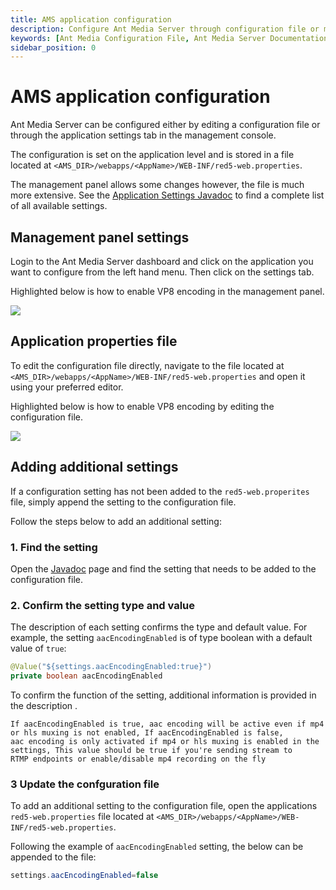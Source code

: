 ```yaml
---
title: AMS application configuration
description: Configure Ant Media Server through configuration file or management console.
keywords: [Ant Media Configuration File, Ant Media Server Documentation, Ant Media Server Tutorials, Ant Media Management Panel, Ant Media Settings, Ant Media Configuration]
sidebar_position: 0
---
```


# AMS application configuration

Ant Media Server can be configured either by editing a configuration file or through the application settings tab in the management console. 

The configuration is set on the application level and is stored in a file located at ```<AMS_DIR>/webapps/<AppName>/WEB-INF/red5-web.properties```. 

The management panel allows some changes however, the file is much more extensive. See the [Application Settings Javadoc](https://antmedia.io/javadoc/io/antmedia/AppSettings.html) to find a complete list of all available settings.

## Management panel settings

Login to the Ant Media Server dashboard and click on the application you want to configure from the left hand menu. Then click on the settings tab.

Highlighted below is how to enable VP8 encoding in the management panel. 

![](@site/static/img/configuration-and-testing/application-settings-dashboard.png)

## Application properties file

To edit the configuration file directly, navigate to the file located at ```<AMS_DIR>/webapps/<AppName>/WEB-INF/red5-web.properties``` and open it using your preferred editor.

Highlighted below is how to enable VP8 encoding by editing the configuration file.

![](@site/static/img/configuration-and-testing/application-settings-properties.png)


## Adding additional settings

If a configuration setting has not been added to the ```red5-web.properites``` file, simply append the setting to the configuration file.

Follow the steps below to add an additional setting:

### 1. Find the setting

Open the [Javadoc](https://antmedia.io/javadoc/io/antmedia/AppSettings.html) page and find the setting that needs to be added to the configuration file. 

### 2. Confirm the setting type and value

The description of each setting confirms the type and default value. For example, the setting  ```aacEncodingEnabled``` is of type boolean with a default value of ```true```:

```java
@Value("${settings.aacEncodingEnabled:true}") 
private boolean aacEncodingEnabled 
```

To confirm the function of the setting, additional information is provided in the description .

    If aacEncodingEnabled is true, aac encoding will be active even if mp4 or hls muxing is not enabled, If aacEncodingEnabled is false,
    aac encoding is only activated if mp4 or hls muxing is enabled in the settings, This value should be true if you're sending stream to
    RTMP endpoints or enable/disable mp4 recording on the fly
        

### 3 Update the confguration file

To add an additional setting to the configuration file, open the applications ```red5-web.properties``` file located at ```<AMS_DIR>/webapps/<AppName>/WEB-INF/red5-web.properties```.

Following the example of ```aacEncodingEnabled``` setting, the below can be appended to the file:

```java  
settings.aacEncodingEnabled=false
```